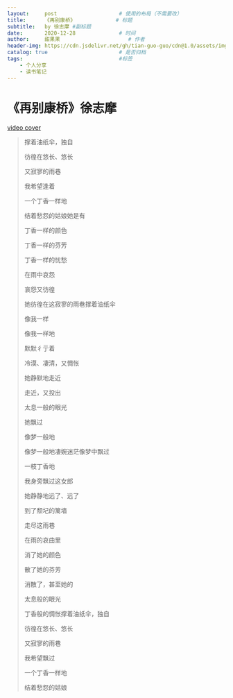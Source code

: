 ```yaml
---
layout:     post                    # 使用的布局（不需要改）
title:      《再别康桥》             # 标题 
subtitle:   by 徐志摩 #副标题
date:       2020-12-28              # 时间
author:     甜果果                      # 作者
header-img: https://cdn.jsdelivr.net/gh/tian-guo-guo/cdn@1.0/assets/img/post-bg-swift2.jpg    #这篇文章标题背景图片
catalog: true                       # 是否归档
tags:                               #标签
    - 个人分享
    - 读书笔记
---
```


# 《再别康桥》徐志摩

[video cover](https://www.bilibili.com/video/BV1Pi4y157Nk/?spm_id_from=333.788.recommend_more_video.0)

>撑着油纸伞，独自
>
>彷徨在悠长、悠长
>
>又寂寥的雨巷
>
>我希望逢着
>
>一个丁香一样地
>
>结着愁怨的姑娘她是有
>
>丁香一样的颜色
>
>丁香一样的芬芳
>
>丁香一样的忧愁
>
>在雨中哀怨
>
>哀怨又彷徨
>
>她彷徨在这寂寥的雨巷撑着油纸伞
>
>像我一样
>
>像我一样地
>
>默默彳亍着
>
>冷漠、凄清，又惆怅
>
>她静默地走近
>
>走近，又投出
>
>太息一般的眼光
>
>她飘过
>
>像梦一般地
>
>像梦一般地凄婉迷茫像梦中飘过
>
>一枝丁香地
>
>我身旁飘过这女郎
>
>她静静地远了、远了
>
>到了颓圮的篱墙
>
>走尽这雨巷
>
>在雨的哀曲里
>
>消了她的颜色
>
>散了她的芬芳
>
>消散了，甚至她的
>
>太息般的眼光
>
>丁香般的惆怅撑着油纸伞，独自
>
>彷徨在悠长、悠长
>
>又寂寥的雨巷
>
>我希望飘过
>
>一个丁香一样地
>
>结着愁怨的姑娘

